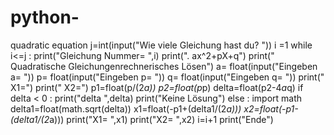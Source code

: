 # python-
quadratic equation
j=int(input("Wie viele Gleichung hast du? "))
i =1
while i<=j :
	print("Gleichung Nummer= ",i)
	print(".                                        		                 ax^2+pX+q")
	print("																					Quadratische Gleichungenrechnerisches Lösen")
	a= float(input("Eingeben a= "))
	p= float(input("Eingeben p= "))
	q= float(input("Eingeben q= "))
	print("																												X1=")
	print("																												X2=")
	p1=float(p/(2*a))
	p2=float(p*p)
	delta=float(p2-4*a*q)
	if delta < 0 :
		print("delta ",delta)
		print("Keine Lösung")
	else :
		import math
		delta1=float(math.sqrt(delta))
		x1=float(-p1+(delta1/(2*a)))
		x2=float(-p1-(delta1/(2*a)))
		print("X1= ",x1)
		print("X2= ",x2)
	i=i+1
print("Ende")

